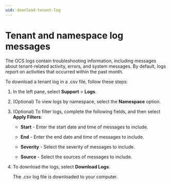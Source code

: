 ```yaml
---
uid: download-tenant-log
---
```


# Tenant and namespace log messages

The OCS logs contain troubleshooting information, including messages about tenant-related activity, errors, and system messages. By default, logs report on activities that occurred within the past month. 

To download a tenant log in a .csv file, follow these steps:

1. In the left pane, select **Support** > **Logs**.
   
2. (Optional) To view logs by namespace, select the **Namespace** option.

3. (Optional) To filter logs, complete the following fields, and then select **Apply Filters**:

    * **Start** - Enter the start date and time of messages to include.
    
    * **End** - Enter the end date and time of messages to include.

    * **Severity** - Select the severity of messages to include.

    * **Source** - Select the sources of messages to include.

4. To download the logs, select **Download Logs**.

   The .csv log file is downloaded to your computer.
